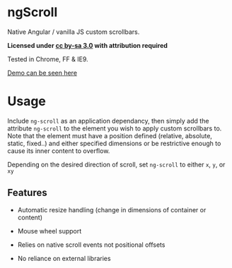 ngScroll
=============

Native Angular / vanilla JS custom scrollbars.

**Licensed under [cc by-sa 3.0](http://creativecommons.org/licenses/by-sa/3.0/) with attribution required**

Tested in Chrome, FF & IE9.

[Demo can be seen here](http://sw4.github.io/ngScroll/)

Usage
====

Include `ng-scroll` as an application dependancy, then simply add the attribute `ng-scroll` to the element you wish to apply custom scrollbars to. Note that the element must have a position defined (relative, absolute, static, fixed..) and either specified dimensions or be restrictive enough to cause its inner content to overflow.

Depending on the desired direction of scroll, set `ng-scroll` to either `x`, `y`, or `xy`

Features
---

* Automatic resize handling (change in dimensions of container or content)

* Mouse wheel support

* Relies on native scroll events not positional offsets

* No reliance on external libraries
